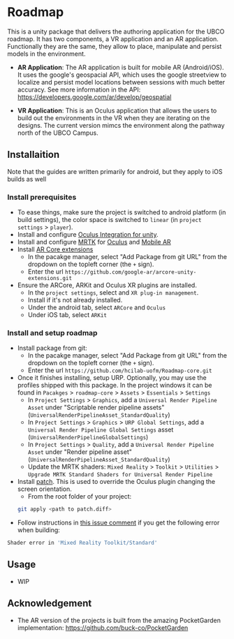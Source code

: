# Roadmap

This is a unity package that delivers the authoring application for the UBCO roadmap. It has two components, a VR application and an AR application. Functionally they are the same, they allow to place, manipulate and persist models in the environment. 

- **AR Application**: The AR application is built for mobile AR (Android/iOS). It uses the google's geospacial API, which uses the google streetview to localize and persist model locations between sessions with much better accuracy. See more information in the API: https://developers.google.com/ar/develop/geospatial

- **VR Application**: This is an Oculus application that allows the users to build out the environments in the VR when they are iterating on the designs. The current version mimcs the environment along the pathway north of the UBCO Campus.

## Installaition
Note that the guides are written primarily for android, but they apply to iOS builds as well
### Install prerequisites
- To ease things, make sure the project is switched to android platform (in build settings), the color space is switched to `linear` (in `project settings` > `player`).
- Install and configure [Oculus Integration for unity](https://developer.oculus.com/documentation/unity/unity-gs-overview/).
- Install and configure [MRTK](https://learn.microsoft.com/en-us/windows/mixed-reality/mrtk-unity/mrtk2/?view=mrtkunity-2022-05) for [Oculus](https://learn.microsoft.com/en-us/windows/mixed-reality/mrtk-unity/mrtk2/supported-devices/oculus-quest-mrtk?view=mrtkunity-2022-05) and [Mobile AR](https://learn.microsoft.com/en-us/windows/mixed-reality/mrtk-unity/mrtk2/supported-devices/using-ar-foundation?view=mrtkunity-2022-05)
- Install [AR Core extensions](https://github.com/google-ar/arcore-unity-extensions.git)
  - In the pacakge manager, select "Add Package from git URL" from the dropdown on the topleft corner (the `+` sign).
  - Enter the url `https://github.com/google-ar/arcore-unity-extensions.git`
- Ensure the ARCore, ARKit and Oculus XR plugins are installed.
  - In the `project settings`, select and `XR plug-in management`.
  - Install if it's not already installed.
  - Under the android tab, select `ARCore` and `Oculus`
  - Under iOS tab, select `ARKit`
### Install and setup roadmap
- Install package from git:
  - In the pacakge manager, select "Add Package from git URL" from the dropdown on the topleft corner (the `+` sign).
  - Enter the url `https://github.com/hcilab-uofm/Roadmap-core.git`
- Once it finishes installing, setup URP. Optionally, you may use the profiles shipped with this package. In the project windows it can be found in `Pacakges` > `roadmap-core` > `Assets` > `Essentials` > `Settings`
  - In `Project Settings` > `Graphics`, add a `Universal Render Pipeline Asset` under "Scriptable render pipeline assets" (`UniversalRenderPipelineAsset_StandardQuality`)
  - In `Project Settings` > `Graphics` > `URP Global Settings`, add  a `Universal Render Pipeline Global Settings` asset (`UniversalRenderPipelineGlobalSettings`)
  - In  `Project Settings` > `Quality`, add a `Universal Render Pipeline Asset` under "Render pipeline asset"  (`UniversalRenderPipelineAsset_StandardQuality`)
  - Update the MRTK shaders: `Mixed Reality` > `Toolkit` > `Utilities` > `Upgrade MRTK Standard Shaders for Universal Render Pipeline`
- Install [patch](Media/patch.diff). This is used to override the Oculus plugin changing the screen orientation.
  - From the root folder of your project:
  ```sh
  git apply <path to patch.diff>
  ```
- Follow instructions in [this issue comment](https://github.com/microsoft/MixedRealityToolkit-Unity/issues/10449#issuecomment-1111163353) if you get the following error when building:
```sh
Shader error in 'Mixed Reality Toolkit/Standard'
```


## Usage
- WIP

## Acknowledgement
- The AR version of the projects is built from the amazing PocketGarden implementation: https://github.com/buck-co/PocketGarden
